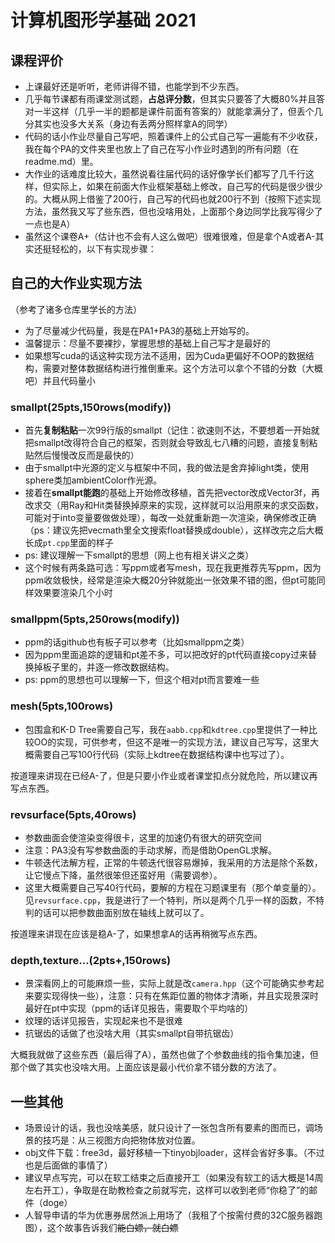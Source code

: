 # 计算机图形学基础 2021

## 课程评价

* 上课最好还是听听，老师讲得不错，也能学到不少东西。
* 几乎每节课都有雨课堂测试题，**占总评分数**，但其实只要答了大概80%并且答对一半这样（几乎一半的题都是课件前面有答案的）就能拿满分了，但丢个几分其实也没多大关系（身边有丢两分照样拿A的同学）
* 代码的话小作业尽量自己写吧，照着课件上的公式自己写一遍能有不少收获，我在每个PA的文件夹里也放上了自己在写小作业时遇到的所有问题（在readme.md）里。
* 大作业的话难度比较大，虽然说看往届代码的话好像学长们都写了几千行这样，但实际上，如果在前面大作业框架基础上修改，自己写的代码是很少很少的。大概从网上借鉴了200行，自己写的代码也就200行不到（按照下述实现方法，虽然我又写了些东西，但也没啥用处，上面那个身边同学比我写得少了一点也是A）
* 虽然这个课卷A+（估计也不会有人这么做吧）很难很难，但是拿个A或者A-其实还挺轻松的，以下有实现步骤：

## 自己的大作业实现方法

（参考了诸多仓库里学长的方法）

* 为了尽量减少代码量，我是在PA1+PA3的基础上开始写的。
* 温馨提示：尽量不要裸抄，掌握思想的基础上自己写才是最好的
* 如果想写cuda的话这种实现方法不适用，因为Cuda更偏好不OOP的数据结构，需要对整体数据结构进行推倒重来。这个方法可以拿个不错的分数（大概吧）并且代码量小

### smallpt(25pts,150rows(modify))

* 首先**复制粘贴**一次99行版的smallpt（记住：欲速则不达，不要想着一开始就把smallpt改得符合自己的框架，否则就会导致乱七八糟的问题，直接复制粘贴然后慢慢改反而是最快的）
* 由于smallpt中光源的定义与框架中不同，我的做法是舍弃掉light类，使用sphere类加ambientColor作光源。
* 接着在**smallpt能跑**的基础上开始修改移植，首先把vector改成Vector3f，再改求交（用Ray和Hit类替换掉原来的实现，这样就可以沿用原来的求交函数，可能对于into变量要做做处理），每改一处就重新跑一次渲染，确保修改正确（ps：建议先把vecmath里全文搜索float替换成double），这样改完之后大概长成`pt.cpp`里面的样子
* ps: 建议理解一下smallpt的思想（网上也有相关讲义之类）
* 这个时候有两条路可选：写ppm或者写mesh，现在我更推荐先写ppm，因为ppm收敛极快，经常是渲染大概20分钟就能出一张效果不错的图，但pt可能同样效果要渲染几个小时

### smallppm(5pts,250rows(modify))

* ppm的话github也有板子可以参考（比如smallppm之类）
* 因为ppm里面追踪的逻辑和pt差不多，可以把改好的pt代码直接copy过来替换掉板子里的，并逐一修改数据结构。
* ps: ppm的思想也可以理解一下，但这个相对pt而言要难一些

### mesh(5pts,100rows)

* 包围盒和K-D Tree需要自己写，我在`aabb.cpp`和`kdtree.cpp`里提供了一种比较OO的实现，可供参考，但这不是唯一的实现方法，建议自己写写，这里大概需要自己写100行代码（实际上kdtree在数据结构课中也写过了）。

按道理来讲现在已经A-了，但是只要小作业或者课堂扣点分就危险，所以建议再写点东西。

### revsurface(5pts,40rows)

* 参数曲面会使渲染变得很卡，这里的加速仍有很大的研究空间
* 注意：PA3没有写参数曲面的手动求解，而是借助OpenGL求解。
* 牛顿迭代法解方程，正常的牛顿迭代很容易爆掉，我采用的方法是除个系数，让它慢点下降，虽然很笨但还蛮好用（需要调参）。
* 这里大概需要自己写40行代码，要解的方程在习题课里有（那个单变量的）。见`revsurface.cpp`，我是进行了一个特判，所以是两个几乎一样的函数，不特判的话可以把参数曲面别放在轴线上就可以了。

按道理来讲现在应该是稳A-了，如果想拿A的话再稍微写点东西。

### depth,texture...(2pts+,150rows)

* 景深看网上的可能麻烦一些，实际上就是改`camera.hpp`（这个可能确实参考起来要实现得快一些），注意：只有在焦距位置的物体才清晰，并且实现景深时最好在pt中实现（ppm的话详见报告，需要取个平均啥的）
* 纹理的话详见报告，实现起来也不是很难
* 抗锯齿的话做了也没啥大用（其实smallpt自带抗锯齿）

大概我就做了这些东西（最后得了A），虽然也做了个参数曲线的指令集加速，但那个做了其实也没啥大用。上面应该是最小代价拿不错分数的方法了。

## 一些其他

* 场景设计的话，我也没啥美感，就只设计了一张包含所有要素的图而已，调场景的技巧是：从三视图方向把物体放对位置。
* obj文件下载：free3d，最好移植一下tinyobjloader，这样会省好多事。（不过也是后面做的事情了）
* 建议早点写完，可以在软工结束之后直接开工（如果没有软工的话大概是14周左右开工），争取是在助教检查之前就写完，这样可以收到老师“你稳了”的邮件（doge）
* 人智导申请的华为优惠券居然派上用场了（我租了个按需付费的32C服务器跑图），这个故事告诉我们~~能白嫖，就白嫖~~

